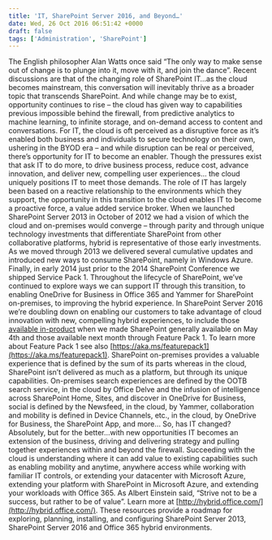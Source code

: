 ```yaml
---
title: 'IT, SharePoint Server 2016, and Beyond…'
date: Wed, 26 Oct 2016 06:51:42 +0000
draft: false
tags: ['Administration', 'SharePoint']
---
```


The English philosopher Alan Watts once said “The only way to make sense out of change is to plunge into it, move with it, and join the dance”. Recent discussions are that of the changing role of SharePoint IT…as the cloud becomes mainstream, this conversation will inevitably thrive as a broader topic that transcends SharePoint. And while change may be to exist, opportunity continues to rise – the cloud has given way to capabilities previous impossible behind the firewall, from predictive analytics to machine learning, to infinite storage, and on-demand access to content and conversations. For IT, the cloud is oft perceived as a disruptive force as it’s enabled both business and individuals to secure technology on their own, ushering in the BYOD era – and while disruption can be real or perceived, there’s opportunity for IT to become an enabler. Though the pressures exist that ask IT to do more, to drive business process, reduce cost, advance innovation, and deliver new, compelling user experiences… the cloud uniquely positions IT to meet those demands. The role of IT has largely been based on a reactive relationship to the environments which they support, the opportunity in this transition to the cloud enables IT to become a proactive force, a value added service broker. When we launched SharePoint Server 2013 in October of 2012 we had a vision of which the cloud and on-premises would converge – through parity and through unique technology investments that differentiate SharePoint from other collaborative platforms, hybrid is representative of those early investments. As we moved through 2013 we delivered several cumulative updates and introduced new ways to consume SharePoint, namely in Windows Azure. Finally, in early 2014 just prior to the 2014 SharePoint Conference we shipped Service Pack 1. Throughout the lifecycle of SharePoint, we’ve continued to explore ways we can support IT through this transition, to enabling OneDrive for Business in Office 365 and Yammer for SharePoint on-premises, to improving the hybrid experience. In SharePoint Server 2016 we’re doubling down on enabling our customers to take advantage of cloud innovation with new, compelling hybrid experiences, to include those [available in-product](https://technet.microsoft.com/en-us/library/jj838715(v=office.16).aspx) when we made SharePoint generally available on May 4th and those available next month through Feature Pack 1. To learn more about Feature Pack 1 see also [https://aka.ms/featurepack1](https://aka.ms/featurepack1). SharePoint on-premises provides a valuable experience that is defined by the sum of its parts whereas in the cloud, SharePoint isn’t delivered as much as a platform, but through its unique capabilities. On-premises search experiences are defined by the OOTB search service, in the cloud by Office Delve and the infusion of intelligence across SharePoint Home, Sites, and discover in OneDrive for Business, social is defined by the Newsfeed, in the cloud, by Yammer, collaboration and mobility is defined in Device Channels, etc., in the cloud, by OneDrive for Business, the SharePoint App, and more… So, has IT changed? Absolutely, but for the better…with new opportunities IT becomes an extension of the business, driving and delivering strategy and pulling together experiences within and beyond the firewall. Succeeding with the cloud is understanding where it can add value to existing capabilities such as enabling mobility and anytime, anywhere access while working with familiar IT controls, or extending your datacenter with Microsoft Azure, extending your platform with SharePoint in Microsoft Azure, and extending your workloads with Office 365. As Albert Einstein said, “Strive not to be a success, but rather to be of value”. Learn more at [http://hybrid.office.com/](http://hybrid.office.com/). These resources provide a roadmap for exploring, planning, installing, and configuring SharePoint Server 2013, SharePoint Server 2016 and Office 365 hybrid environments.